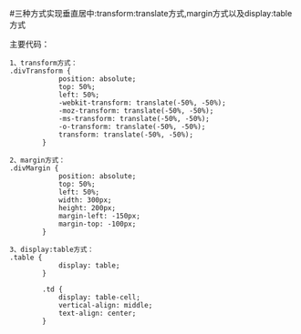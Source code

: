 #三种方式实现垂直居中:transform:translate方式,margin方式以及display:table方式

主要代码：

    1、transform方式：
    .divTransform {
                position: absolute;
                top: 50%;
                left: 50%;
                -webkit-transform: translate(-50%, -50%);
                -moz-transform: translate(-50%, -50%);
                -ms-transform: translate(-50%, -50%);
                -o-transform: translate(-50%, -50%);
                transform: translate(-50%, -50%);
            }
            
    2、margin方式：
    .divMargin {
                position: absolute;
                top: 50%;
                left: 50%;
                width: 300px;
                height: 200px;
                margin-left: -150px;
                margin-top: -100px;
            }
    
    3、display:table方式：
    .table {
                display: table;
            }
    
            .td {
                display: table-cell;
                vertical-align: middle;
                text-align: center;
            }